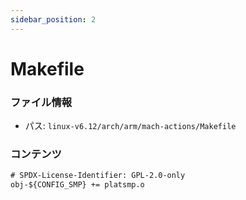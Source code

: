 ```yaml
---
sidebar_position: 2
---
```

# Makefile

### ファイル情報

- パス: `linux-v6.12/arch/arm/mach-actions/Makefile`

### コンテンツ

```txt
# SPDX-License-Identifier: GPL-2.0-only
obj-${CONFIG_SMP} += platsmp.o

```
